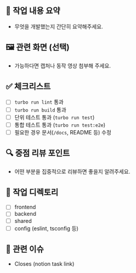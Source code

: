 ## 📌 작업 내용 요약

- 무엇을 개발했는지 간단히 요약해주세요.

## 🖼️ 관련 화면 (선택)

- 가능하다면 캡처나 동작 영상 첨부해 주세요.

## ✅ 체크리스트

- [ ] `turbo run lint` 통과
- [ ] `turbo run build` 통과
- [ ] 단위 테스트 통과 (`turbo run test`)
- [ ] 통합 테스트 통과 (`turbo run test:e2e`)
- [ ] 필요한 경우 문서(`/docs`, README 등) 수정

## 🔍 중점 리뷰 포인트

- 어떤 부분을 집중적으로 리뷰하면 좋을지 알려주세요.

## 📂 작업 디렉토리

- [ ] frontend
- [ ] backend
- [ ] shared
- [ ] config (eslint, tsconfig 등)

## 🤝 관련 이슈

- Closes (notion task link)

